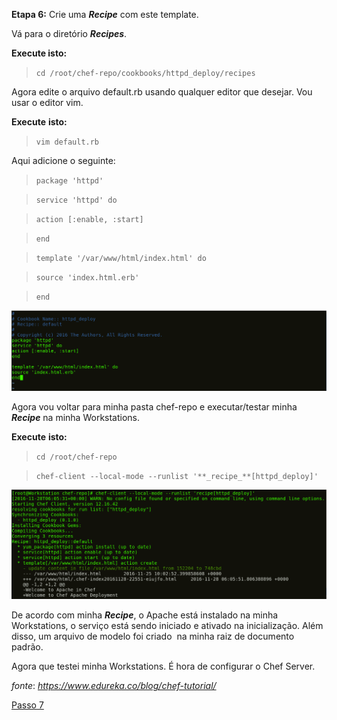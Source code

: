 **Etapa 6:** Crie uma **_Recipe_** com este template.

Vá para o diretório  _**Recipes**_.

**Execute isto:**

>`cd /root/chef-repo/cookbooks/httpd_deploy/recipes`

Agora edite o arquivo default.rb usando qualquer editor que desejar. Vou usar o editor vim.

**Execute** **isto:**

>`vim default.rb`

Aqui adicione o seguinte:

>`package 'httpd'`

>`service 'httpd' do`

>`action [:enable, :start]`

>`end`

>`template '/var/www/html/index.html' do`

>`source 'index.html.erb'`

>`end`

![**_Recipe_** - Tutorial do Chef](images/chef-06-01.png)

Agora vou voltar para minha pasta chef-repo e executar/testar minha **_Recipe_** na minha Workstations.

**Execute** **isto:**

>`cd /root/chef-repo`

>`chef-client --local-mode --runlist '**_recipe_**[httpd_deploy]'`

![Aplicar **_Recipe_** do Chef - Tutorial do Chef](images/chef-06-02.png)

De acordo com minha **_Recipe_**, o Apache está instalado na minha Workstations, o serviço está sendo iniciado e ativado na inicialização. Além disso, um arquivo de modelo foi criado  na minha raiz de documento padrão.

Agora que testei minha Workstations. É hora de configurar o Chef Server.

_fonte_: _https://www.edureka.co/blog/chef-tutorial/_

[Passo 7](07-steps.md)